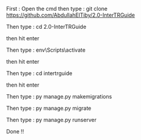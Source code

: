First :
Open the cmd then type :
git clone https://github.com/AbdullahElTiby/2.0-InterTRGuide

Then type :
cd 2.0-InterTRGuide

then hit enter

Then type :
env\Scripts\activate

then hit enter

Then type :
cd intertrguide

then hit enter

Then type :
py manage.py makemigrations

Then type :
py manage.py migrate

Then type :
py manage.py runserver

Done !!
